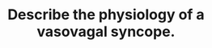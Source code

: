 ---
title: "Describe the physiology of a vasovagal syncope."
entityType: SAQ
exam: PEX
college: CICM
year: 2017
sitting: B
question: 19
passRate: 41
EC_expectedDomains:
- "A good place to start was with a description of vasovagal syncope, also known as neurocardiogenic syncope."
- "It is benign, self-limiting and caused by an abnormal or exaggerated autonomic response to various stimuli (which should have been listed)."
- "The mechanism should have been described."
EC_errorsCommon:
- "Generally, there was a lack of knowledge about this topic with many candidates confusing vasovagal syncope with a Valsalva or orthostatic hypotension."
---